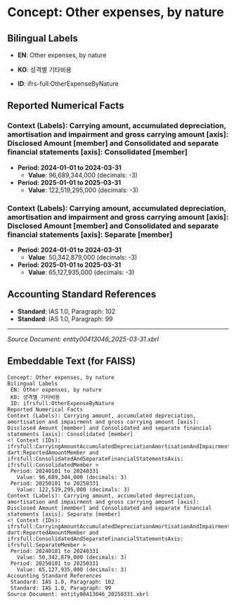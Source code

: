 # Concept: Other expenses, by nature

## Bilingual Labels
- **EN**: Other expenses, by nature
- **KO**: 성격별 기타비용

- **ID**: ifrs-full:OtherExpenseByNature

## Reported Numerical Facts

### **Context (Labels): Carrying amount, accumulated depreciation, amortisation and impairment and gross carrying amount [axis]: Disclosed Amount [member] and Consolidated and separate financial statements [axis]: Consolidated [member]**
<!-- Context (IDs): ifrs-full:CarryingAmountAccumulatedDepreciationAmortisationAndImpairmentAndGrossCarryingAmountAxis: dart:ReportedAmountMember and ifrs-full:ConsolidatedAndSeparateFinancialStatementsAxis: ifrs-full:ConsolidatedMember -->
- **Period: 2024-01-01 to 2024-03-31**
  - **Value**: 96,689,344,000 (decimals: -3)
- **Period: 2025-01-01 to 2025-03-31**
  - **Value**: 122,519,295,000 (decimals: -3)

### **Context (Labels): Carrying amount, accumulated depreciation, amortisation and impairment and gross carrying amount [axis]: Disclosed Amount [member] and Consolidated and separate financial statements [axis]: Separate [member]**
<!-- Context (IDs): ifrs-full:CarryingAmountAccumulatedDepreciationAmortisationAndImpairmentAndGrossCarryingAmountAxis: dart:ReportedAmountMember and ifrs-full:ConsolidatedAndSeparateFinancialStatementsAxis: ifrs-full:SeparateMember -->
- **Period: 2024-01-01 to 2024-03-31**
  - **Value**: 50,342,879,000 (decimals: -3)
- **Period: 2025-01-01 to 2025-03-31**
  - **Value**: 65,127,935,000 (decimals: -3)

## Accounting Standard References
- **Standard**: IAS 1.0, Paragraph: 102
- **Standard**: IAS 1.0, Paragraph: 99

---
*Source Document: entity00413046_2025-03-31.xbrl*
## Embeddable Text (for FAISS)
```text
Concept: Other expenses, by nature
Bilingual Labels
 EN: Other expenses, by nature
 KO: 성격별 기타비용
 ID: ifrsfull:OtherExpenseByNature
Reported Numerical Facts
Context (Labels): Carrying amount, accumulated depreciation, amortisation and impairment and gross carrying amount [axis]: Disclosed Amount [member] and Consolidated and separate financial statements [axis]: Consolidated [member]
<! Context (IDs): ifrsfull:CarryingAmountAccumulatedDepreciationAmortisationAndImpairmentAndGrossCarryingAmountAxis: dart:ReportedAmountMember and ifrsfull:ConsolidatedAndSeparateFinancialStatementsAxis: ifrsfull:ConsolidatedMember >
 Period: 20240101 to 20240331
   Value: 96,689,344,000 (decimals: 3)
 Period: 20250101 to 20250331
   Value: 122,519,295,000 (decimals: 3)
Context (Labels): Carrying amount, accumulated depreciation, amortisation and impairment and gross carrying amount [axis]: Disclosed Amount [member] and Consolidated and separate financial statements [axis]: Separate [member]
<! Context (IDs): ifrsfull:CarryingAmountAccumulatedDepreciationAmortisationAndImpairmentAndGrossCarryingAmountAxis: dart:ReportedAmountMember and ifrsfull:ConsolidatedAndSeparateFinancialStatementsAxis: ifrsfull:SeparateMember >
 Period: 20240101 to 20240331
   Value: 50,342,879,000 (decimals: 3)
 Period: 20250101 to 20250331
   Value: 65,127,935,000 (decimals: 3)
Accounting Standard References
 Standard: IAS 1.0, Paragraph: 102
 Standard: IAS 1.0, Paragraph: 99
Source Document: entity00413046_20250331.xbrl
```